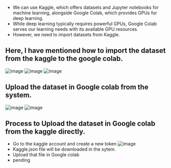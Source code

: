 - We can use Kaggle, which offers datasets and Jupyter notebooks for machine learning, alongside Google Colab, which provides GPUs for deep learning.
- While deep learning typically requires powerful GPUs, Google Colab serves our learning needs with its available GPU resources.
- However, we need to import datasets from Kaggle.
## Here, I have mentioned how to import the dataset from the kaggle to the google colab.
![image](https://github.com/user-attachments/assets/e022cc0e-069b-4718-bb3f-0923b05340ca)
![image](https://github.com/user-attachments/assets/22f55062-d4ec-4ec8-aa5e-08afcbeb04db)
![image](https://github.com/user-attachments/assets/e4ca0da4-9f58-4642-8515-367833b48f90)
## Upload the dataset in Google colab from the system.
![image](https://github.com/user-attachments/assets/a77174b0-85e6-498a-8dc7-2ffd49f99eec)
![image](https://github.com/user-attachments/assets/5dbdd182-f35f-4428-997f-8d94939090e7)
## Process to Upload the dataset in Google colab from the kaggle directly.
- Go to the kaggle account and create a new token
![image](https://github.com/user-attachments/assets/3743c034-b1db-4e08-9dc3-15ccca7a9114)
- Kaggle.json file will be downloaded in the sytem.
- Upload that file in Google colab
- pending
